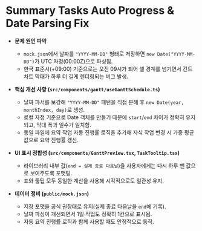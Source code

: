 # Summary Tasks Auto Progress & Date Parsing Fix

- **문제 원인 파악**  
  - `mock.json`에서 날짜를 `"YYYY-MM-DD"` 형태로 저장하면 `new Date("YYYY-MM-DD")`가 UTC 자정(00:00Z)으로 파싱됨.  
  - 한국 표준시(+09:00) 기준으로는 오전 09시가 되어 셀 경계를 넘기면서 간트 차트 막대가 하루 더 길게 렌더링되는 버그 발생.

- **핵심 개선 사항 (`src/components/gantt/useGanttSchedule.ts`)**  
  - 날짜 파서를 보강해 `"YYYY-MM-DD"` 패턴을 직접 분해 후 `new Date(year, monthIndex, day)`로 생성.  
  - 로컬 자정 기준으로 Date 객체를 만들기 때문에 `start`/`end` 차이가 정확히 유지되고, 막대 폭과 일수가 일치함.  
  - 동일 파일에 요약 작업 자동 진행률 로직을 추가해 자식 작업 변경 시 가중 평균 값으로 요약 진행률 갱신.

- **UI 표시 정합성 (`src/components/GanttPreview.tsx`, `TaskTooltip.tsx`)**  
  - 라이브러리 내부 값(`end = 실제 종료 다음날`)을 사용자에게는 다시 하루 뺀 값으로 보여주도록 포맷팅.  
  - 표와 툴팁 모두 동일한 계산을 사용해 시각적으로도 일관성 유지.

- **데이터 정비 (`public/mock.json`)**  
  - 저장 포맷을 공식 권장대로 유지(실제 종료 다음날을 `end`에 기록).  
  - 날짜 파싱이 개선되면서 1일 작업도 정확히 1칸으로 표시됨.  
  - 자동 요약 진행률 로직과 함께 사용할 때도 안정적으로 동작.
